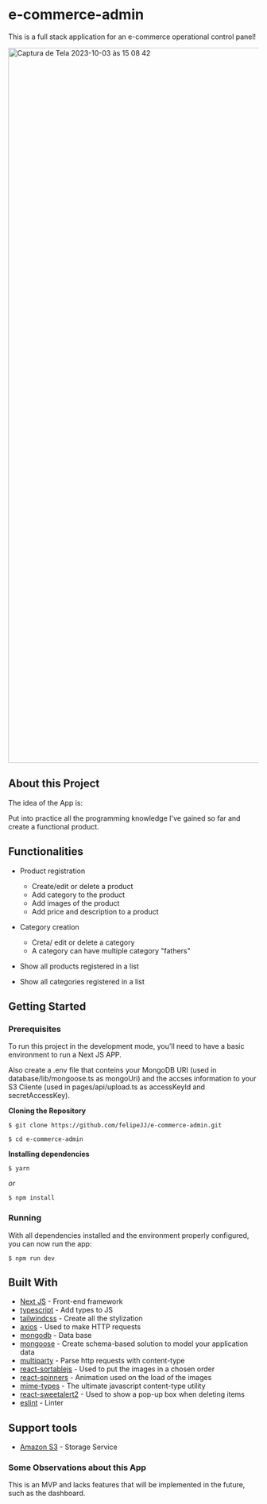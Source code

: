 # e-commerce-admin
This is a full stack application for an e-commerce operational control panel!

<img width="1440" alt="Captura de Tela 2023-10-03 às 15 08 42" src="https://github.com/felipeJJ/e-commerce-admin/assets/43899843/0ca79455-7cd5-4b76-8a01-aa7501bca1c7">


## About this Project

The idea of the App is:

Put into practice all the programming knowledge I've gained so far and create a functional product.

## Functionalities

- Product registration
    - Create/edit or delete a product
    - Add category to the product
    - Add images of the product
    - Add price and description to a product
  
- Category creation
    - Creta/ edit or delete a category
    - A category can have multiple category "fathers"

- Show all products registered in a list
- Show all categories registered in a list

## Getting Started

### Prerequisites

To run this project in the development mode, you'll need to have a basic environment to run a Next JS APP.

Also create a .env file that conteins your MongoDB URI (used in database/lib/mongoose.ts as mongoUri) and the accses information to your S3 Cliente (used in pages/api/upload.ts as accessKeyId and secretAccessKey).

**Cloning the Repository**

```
$ git clone https://github.com/felipeJJ/e-commerce-admin.git

$ cd e-commerce-admin
```

**Installing dependencies**

```
$ yarn
```

_or_

```
$ npm install
```

### Running

With all dependencies installed and the environment properly configured, you can now run the app:

```
$ npm run dev
```

## Built With

- [Next JS](https://nextjs.org) - Front-end framework 
- [typescript](https://www.typescriptlang.org) - Add types to JS
- [tailwindcss](https://tailwindcss.com) - Create all the stylization
- [axios](https://axios-http.com) - Used to make HTTP requests
- [mongodb](https://www.mongodb.com) - Data base
- [mongoose](https://mongoosejs.com) - Create schema-based solution to model your application data
- [multiparty](https://github.com/pillarjs/multiparty) - Parse http requests with content-type
- [react-sortablejs](https://github.com/SortableJS/react-sortablejs#readme) - Used to put the images in a chosen order
- [react-spinners](https://www.davidhu.io/react-spinners/) - Animation used on the load of the images 
- [mime-types](https://github.com/jshttp/mime-types#readme) - The ultimate javascript content-type utility
- [react-sweetalert2](https://github.com/kessejones/react-sweetalert2#readme) - Used to show a pop-up box when deleting items
- [eslint](https://eslint.org) - Linter

## Support tools

- [Amazon S3](https://aws.amazon.com/pt/s3/) - Storage Service

### Some Observations about this App

This is an MVP and lacks features that will be implemented in the future, such as the dashboard.
